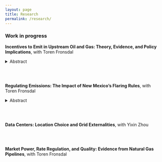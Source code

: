 ```yaml
---
layout: page
title: Research
permalink: /research/
---
```


### Work in progress
<!-- <a href="/pdfs/methane_draft_current.pdf">**Incentives to Emit in Upstream Oil and Gas: Theory, Evidence, and Policy Implications**</a>, with Toren Fronsdal -->
**Incentives to Emit in Upstream Oil and Gas: Theory, Evidence, and Policy Implications**, with Toren Fronsdal
<details>
  <summary>Abstract</summary>
  
We study how market incentives and infrastructure constraints shape methane emissions in the oil and gas sector. We develop a model in which producers choose how many wells to drill and what share of produced gas to market versus emit, and face transmission costs that endogenously depend on pipeline utilization. Leveraging novel satellite data from the Permian Basin, we provide empirical evidence that emissions respond to high-frequency price variation in the ways predicted by our model. We estimate the parameters of our model and use the results to evaluate key policy interventions. A methane tax modeled on the EPA’s proposed Waste Emissions Charge reduces emissions by at least 12 percent when there is no pipeline congestion, but its effectiveness is attenuated when pipelines are congested. Eliminating Texas’ severance tax exemption for vented and flared gas yields modest additional abatement. Although expanding gas pipeline infrastructure may slightly increase drilling, it leads to net emission reductions, particularly during periods of high congestion, and generates private and social returns that substantially exceed construction costs. Combining price-based policies with pipeline capacity investments yields emission reductions greater than the sum of their individual effects.

</details> 
<!-- <details>
  <summary>PDF summary</summary>
  <a href="/pdfs/methane_note_latest.pdf">Summary</a>
</details>  -->


<br/><br/>


**Regulating Emissions: The Impact of New Mexico’s Flaring Rules**, with Toren Fronsdal

<details>
  <summary>Abstract</summary>
  
Methane emissions from oil and gas production are a prime target for emissions mitigation efforts worldwide. However, there is limited evidence on which policies are actually effective at reducing methane emissions from this industry.  We evaluate the impact of rules adopted in New Mexico in 2021 that, among other things, impose strict limits on the flaring of natural gas. We compare flaring and methane emissions before and after the policy change to show that the policy had no discernible effect on either outcome. We rationalize this null result using a model of producer decision making from Elhai and Fronsdal (2025), showing that the policy was not accompanied by sufficient enforcement to overcome the private benefits of flaring. We quantify the penalties New Mexico would have needed to levy to achieve their flaring reduction targets. We then compare the cost of hitting these targets using penalties versus with Pigouvian taxation. 

</details> 
<!-- <details>
  <summary>PDF summary</summary>
  <a href="/pdfs/methane_note_latest.pdf">Summary</a>
</details>  -->


<br/><br/>



**Data Centers: Location Choice and Grid Externalities**, with Yixin Zhou

<!--Data centers already account for over 4% of total U.S. electricity consumption (Guidi et al, 2024), and this total is forecast to increase as more facilities continue to be built. Because of both the scale and concentration of their energy demands, data centers can reshape entire electricity markets. Until now, we have not understood exactly what the consequences of this growth are for either utilities or consumers. In this project, we use a combination of event studies around data center opening dates and constructed marginal dispatch cost curves to examine how data centers impact utility prices and costs. We find that these impacts vary significantly by geography due to differences in generation fuel mix and interconnections, creating large disparities in the welfare cost of data centers across space. We build and calibrate a model of the data center location decision in order to estimate the welfare costs of different policies that impact these decisions. Policies we study include direct subsidies, grid enhancement, zoning changes, and renewable generation subsidies.-->


<br/><br/>

**Market Power, Rate Regulation, and Quality: Evidence from Natural Gas Pipelines**, with Toren Fronsdal
<br/><br/>


